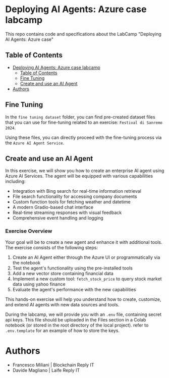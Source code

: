 #  Deploying AI Agents: Azure case labcamp
This repo contains code and specifications about the LabCamp "Deploying AI Agents: Azure case" 

## Table of Contents

- [Deploying AI Agents: Azure case labcamp](#deploying-ai-agents-azure-case-labcamp)
  - [Table of Contents](#table-of-contents)
  - [Fine Tuning](#fine-tuning)
  - [Create and use an AI Agent](#create-and-use-an-ai-agent)
- [Authors](#authors)


## Fine Tuning

In the `fine tuning dataset` folder, you can find pre-created dataset files that you can use for fine-tuning related to an exercise: `Festival di Sanremo 2024`.

Using these files, you can directly proceed with the fine-tuning process via the `Azure AI Agent Service`.

## Create and use an AI Agent

In this exercise, we will show you how to create an enterprise AI agent using Azure AI Services. The agent will be equipped with various capabilities including:

- Integration with Bing search for real-time information retrieval
- File search functionality for accessing company documents
- Custom function tools for fetching weather and datetime
- A modern Gradio-based chat interface
- Real-time streaming responses with visual feedback
- Comprehensive event handling and logging

### Exercise Overview

Your goal will be to create a new agent and enhance it with additional tools. The exercise consists of the following steps:

1. Create an AI Agent either through the Azure UI or programmatically via the notebook
2. Test the agent's functionality using the pre-installed tools
3. Add a new vector store containing financial data
4. Implement a new custom tool: `fetch_stock_price` to query stock market data using yahoo finance
5. Evaluate the agent's performance with the new capabilities

This hands-on exercise will help you understand how to create, customize, and extend AI agents with new data sources and tools.

During the labcamp, we will provide you with an `.env` file, containing secret api keys. This file should be uploaded in the Files section in a Colab notebook (or stored in the root directory of the local project). refer to `.env.template` for an example of how to store the keys.

# Authors

- Francesco Miliani | Blockchain Reply IT
- Davide Magliano | Laife Reply IT
